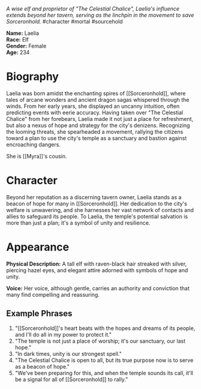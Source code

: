 _A wise elf and proprietor of "The Celestial Chalice", Laelia's influence extends beyond her tavern, serving as the linchpin in the movement to save Sorceronhold._
#character #mortal #sourcehold

**Name:** Laelia  
**Race:** Elf  
**Gender:** Female  
**Age:** 234
# Biography
Laelia was born amidst the enchanting spires of [[Sorceronhold]], where tales of arcane wonders and ancient dragon sagas whispered through the winds. From her early years, she displayed an uncanny intuition, often predicting events with eerie accuracy. Having taken over "The Celestial Chalice" from her forebears, Laelia made it not just a place for refreshment, but also a nexus of hope and strategy for the city's denizens. Recognizing the looming threats, she spearheaded a movement, rallying the citizens toward a plan to use the city's temple as a sanctuary and bastion against encroaching dangers.

She is [[Myra]]'s cousin.
# Character
Beyond her reputation as a discerning tavern owner, Laelia stands as a beacon of hope for many in [[Sorceronhold]]. Her dedication to the city's welfare is unwavering, and she harnesses her vast network of contacts and allies to safeguard its people. To Laelia, the temple's potential salvation is more than just a plan; it's a symbol of unity and resilience.
# Appearance
**Physical Description:** A tall elf with raven-black hair streaked with silver, piercing hazel eyes, and elegant attire adorned with symbols of hope and unity.

**Voice:** Her voice, although gentle, carries an authority and conviction that many find compelling and reassuring.
## Example Phrases
1. "[[Sorceronhold]]'s heart beats with the hopes and dreams of its people, and I'll do all in my power to protect it."
2. "The temple is not just a place of worship; it's our sanctuary, our last hope."
3. "In dark times, unity is our strongest spell."
4. "The Celestial Chalice is open to all, but its true purpose now is to serve as a beacon of hope."
5. "We've been preparing for this, and when the temple sounds its call, it'll be a signal for all of [[Sorceronhold]] to rally."
